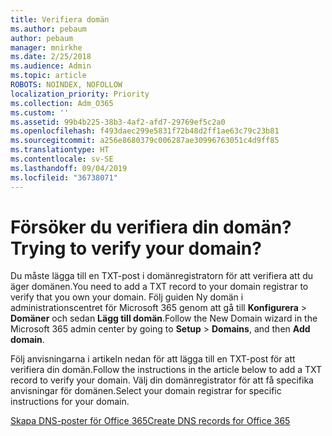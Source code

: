 ```yaml
---
title: Verifiera domän
ms.author: pebaum
author: pebaum
manager: mnirkhe
ms.date: 2/25/2018
ms.audience: Admin
ms.topic: article
ROBOTS: NOINDEX, NOFOLLOW
localization_priority: Priority
ms.collection: Adm_O365
ms.custom: ''
ms.assetid: 99b4b225-38b3-4af2-afd7-29769ef5c2a0
ms.openlocfilehash: f493daec299e5831f72b48d2ff1ae63c79c23b81
ms.sourcegitcommit: a256e8680379c006287ae30996763051c4d9ff85
ms.translationtype: HT
ms.contentlocale: sv-SE
ms.lasthandoff: 09/04/2019
ms.locfileid: "36738071"
---
```

# <a name="trying-to-verify-your-domain"></a><span data-ttu-id="e8c93-102">Försöker du verifiera din domän?</span><span class="sxs-lookup"><span data-stu-id="e8c93-102">Trying to verify your domain?</span></span>

<span data-ttu-id="e8c93-103">Du måste lägga till en TXT-post i domänregistratorn för att verifiera att du äger domänen.</span><span class="sxs-lookup"><span data-stu-id="e8c93-103">You need to add a TXT record to your domain registrar to verify that you own your domain.</span></span> <span data-ttu-id="e8c93-104">Följ guiden Ny domän i administrationscentret för Microsoft 365 genom att gå till **Konfigurera** \> **Domäner** och sedan **Lägg till domän**.</span><span class="sxs-lookup"><span data-stu-id="e8c93-104">Follow the New Domain wizard in the Microsoft 365 admin center by going to **Setup** \> **Domains**, and then **Add domain**.</span></span> 
  
<span data-ttu-id="e8c93-105">Följ anvisningarna i artikeln nedan för att lägga till en TXT-post för att verifiera din domän.</span><span class="sxs-lookup"><span data-stu-id="e8c93-105">Follow the instructions in the article below to add a TXT record to verify your domain.</span></span> <span data-ttu-id="e8c93-106">Välj din domänregistrator för att få specifika anvisningar för domänen.</span><span class="sxs-lookup"><span data-stu-id="e8c93-106">Select your domain registrar for specific instructions for your domain.</span></span>
  
[<span data-ttu-id="e8c93-107">Skapa DNS-poster för Office 365</span><span class="sxs-lookup"><span data-stu-id="e8c93-107">Create DNS records for Office 365</span></span>](https://docs.microsoft.com/office365/admin/get-help-with-domains/create-dns-records-at-any-dns-hosting-provider)
  


